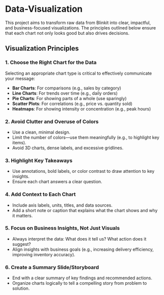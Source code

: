 # Data-Visualization
This project aims to transform raw data from Blinkit into clear, impactful, and business-focused visualizations. The principles outlined below ensure that each chart not only looks good but also drives decisions.

## Visualization Principles

### 1. Choose the Right Chart for the Data
Selecting an appropriate chart type is critical to effectively communicate your message:
- **Bar Charts**: For comparisons (e.g., sales by category)
- **Line Charts**: For trends over time (e.g., daily orders)
- **Pie Charts**: For showing parts of a whole (use sparingly)
- **Scatter Plots**: For correlations (e.g., price vs. quantity sold)
- **Heatmaps**: For showing intensity or concentration (e.g., peak hours)

### 2. Avoid Clutter and Overuse of Colors
- Use a clean, minimal design.
- Limit the number of colors—use them meaningfully (e.g., to highlight key items).
- Avoid 3D charts, dense labels, and excessive gridlines.

### 3. Highlight Key Takeaways
- Use annotations, bold labels, or color contrast to draw attention to key insights.
- Ensure each chart answers a clear question.

### 4. Add Context to Each Chart
- Include axis labels, units, titles, and data sources.
- Add a short note or caption that explains what the chart shows and why it matters.

### 5. Focus on Business Insights, Not Just Visuals
- Always interpret the data: What does it tell us? What action does it suggest?
- Align insights with business goals (e.g., increasing delivery efficiency, improving inventory accuracy).

### 6. Create a Summary Slide/Storyboard
- End with a clear summary of key findings and recommended actions.
- Organize charts logically to tell a compelling story from problem to solution.

